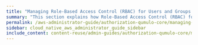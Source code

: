 ```yaml
---
title: "Managing Role-Based Access Control (RBAC) for Users and Groups in Qumulo Core"
summary: "This section explains how Role-Based Access Control (RBAC) for users and groups works in Qumulo Core, explains the role types, and shows how to manage them by using the Qumulo Core Web UI."
permalink: /aws-administrator-guide/authorization-qumulo-core/managing-role-based-access-control-rbac.html
sidebar: cloud_native_aws_administrator_guide_sidebar
include_content: content-reuse/admin-guides/authorization-qumulo-core/managing-role-based-access-control-rbac.md
---
```

